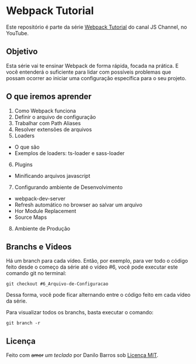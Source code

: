 Webpack Tutorial
================

Este repositório é parte da série [Webpack Tutorial](https://www.youtube.com/playlist?list=PLhxF6V44XvXR05fSeNf38-67k3FZK2KLI) do canal JS Channel, no YouTube.

Objetivo
--------

Esta série vai te ensinar Webpack de forma rápida, focada na prática.
E você entenderá o suficiente para lidar com possíveis problemas que possam ocorrer ao iniciar uma configuração específica para o seu projeto.

O que iremos aprender
---------------------

1. Como Webpack funciona
2. Definir o arquivo de configuração
3. Trabalhar com Path Aliases
4. Resolver extensões de arquivos
5. Loaders
  - O que são
  - Exemplos de loaders: ts-loader e sass-loader
6. Plugins
  - Minificando arquivos javascript
7. Configurando ambiente de Desenvolvimento
  - webpack-dev-server
  - Refresh automático no browser ao salvar um arquivo
  - Hor Module Replacement
  - Source Maps
8. Ambiente de Produção

Branchs e Videos
---------------

Há um branch para cada vídeo. Então, por exemplo, para ver todo o código feito desde o começo da série até o vídeo #6, você pode executar este comando git no terminal: 

```git checkout #6_Arquivo-de-Configuracao```

Dessa forma, você pode ficar alternando entre o código feito em cada vídeo da série.

Para visualizar todos os branchs, basta executar o comando:

```git branch -r```

Licença
-------

Feito com <strike>amor</strike> _um teclado_ por Danilo Barros sob [Licença MIT](https://danilobjr.mit-license.org/).
